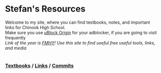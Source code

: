 # Stefan's Resources
Welcome to my site, where you can find textbooks, notes, and important links for Chinook High School. <br>
Make sure you use [uBlock Origin](https://ublockorigin.com/) for your adblocker, if you are going to visit frequently <br>
*Link of the year is [FMHY](https://fmhy.xyz/)! Use this site to find useful free useful tools, links, and media* <br>
<br>
### [Textbooks](https://github.com/iAsia1/schs/blob/main/schsbooks.md) / [Links](https://github.com/iAsia1/schs/blob/main/schslinks.md) / [Commits](https://github.com/iAsia1/schs/blob/main/schscommits.md)


